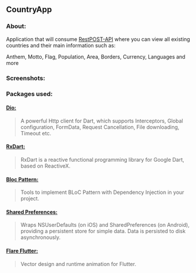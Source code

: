 
## CountryApp

### About:

Application that will consume [RestPOST-API](https://github.com/DoisLucas/RestPOST-API) where you can view all existing countries and their main information such as:

Anthem, 
Motto, 
Flag, 
Population, 
Area, 
Borders, 
Currency, 
Languages and more


### Screenshots:






### Packages used:

#### [Dio:](https://pub.dev/packages/dio)
> A powerful Http client for Dart, which supports Interceptors, Global configuration, FormData, Request Cancellation, File downloading, Timeout etc.

#### [RxDart:](https://pub.dev/packages/rxdart) 
> RxDart is a reactive functional programming library for Google Dart, based on ReactiveX. 

#### [Bloc Pattern:](https://pub.dev/packages/bloc_pattern)
> Tools to implement BLoC Pattern with Dependency Injection in your project.

#### [Shared Preferences:](https://pub.dev/packages/shared_preferences)
> Wraps NSUserDefaults (on iOS) and SharedPreferences (on Android), providing a persistent store for simple data. Data is persisted to disk asynchronously.

#### [Flare Flutter:](https://pub.dev/packages/flare_splash_screen)
> Vector design and runtime animation for Flutter.

